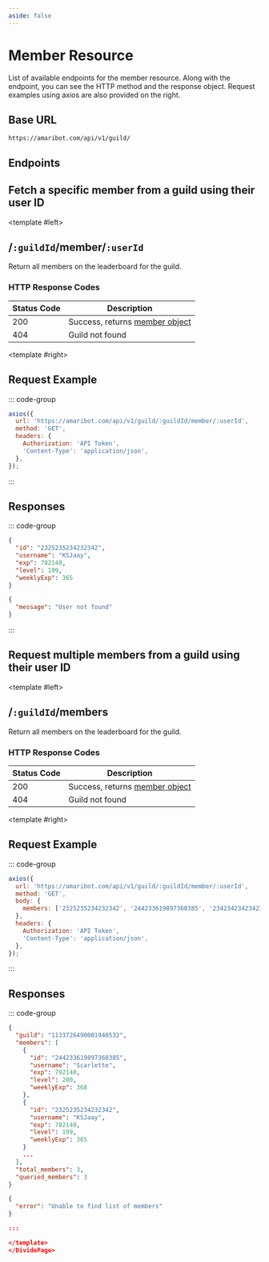 ```yaml
---
aside: false
---
```


# Member Resource

List of available endpoints for the member resource. Along with the endpoint, you can see the HTTP method and the response object. Request examples using axios are also provided on the right.

<script setup>
import DividePage from '../../../components/dividePage.vue';
</script>

## Base URL

```
https://amaribot.com/api/v1/guild/
```

## Endpoints

<DividePage>

## Fetch a specific member from a guild using their user ID

<template #left>

## <Badge type="tip" text="GET" /> /`:guildId`/member/`:userId`

Return all members on the leaderboard for the guild.

### HTTP Response Codes

| Status Code | Description                                                                 |
| ----------- | --------------------------------------------------------------------------- |
| 200         | Success, returns [member object](/api/v1/information.md#full-member-object) |
| 404         | Guild not found                                                             |

</template>

<template #right>

## Request Example

::: code-group

```js [axios]
axios({
  url: 'https://amaribot.com/api/v1/guild/:guildId/member/:userId',
  method: 'GET',
  headers: {
    Authorization: 'API Token',
    'Content-Type': 'application/json',
  },
});
```

:::

## Responses

::: code-group

```json [200]
{
  "id": "2325235234232342",
  "username": "KSJaay",
  "exp": 782140,
  "level": 199,
  "weeklyExp": 365
}
```

```json [404]
{
  "message": "User not found"
}
```

:::

</template>
</DividePage>

<DividePage>

## Request multiple members from a guild using their user ID

<template #left>

## <Badge type="tip" text="GET" /> /`:guildId`/members

Return all members on the leaderboard for the guild.

### HTTP Response Codes

| Status Code | Description                                                                      |
| ----------- | -------------------------------------------------------------------------------- |
| 200         | Success, returns [member object](/api/v1/information.md#full-leaderboard-object) |
| 404         | Guild not found                                                                  |

</template>

<template #right>

## Request Example

::: code-group

```js [axios]
axios({
  url: 'https://amaribot.com/api/v1/guild/:guildId/member/:userId',
  method: 'GET',
  body: {
    members: ['2325235234232342', '244233619897360385', '2342342342342342'],
  },
  headers: {
    Authorization: 'API Token',
    'Content-Type': 'application/json',
  },
});
```

:::

## Responses

::: code-group

```json [200]
{
  "guild": "1133726490001940532",
  "members": [
    {
      "id": "244233619897360385",
      "username": "Scarlette",
      "exp": 792140,
      "level": 200,
      "weeklyExp": 368
    },
    {
      "id": "2325235234232342",
      "username": "KSJaay",
      "exp": 782140,
      "level": 199,
      "weeklyExp": 365
    }
    ...
  ],
  "total_members": 3,
  "queried_members": 3
}
```

```json [404]
{
  "error": "Unable to find list of members"
}

:::

</template>
</DividePage>
```
